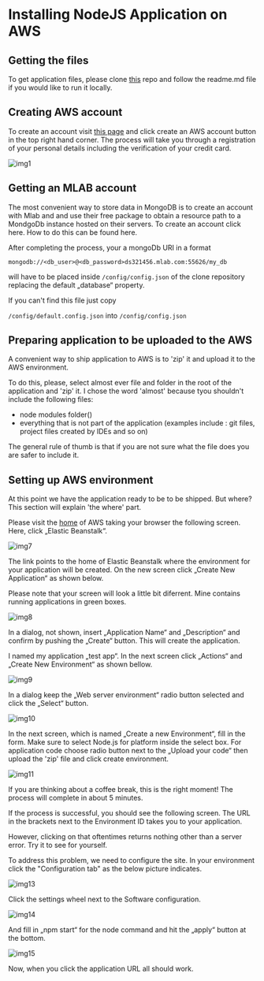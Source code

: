 # Installing NodeJS Application on AWS

## Getting the files

To get application files, please clone [this](https://github.com/kovarmiko/mongoDB-gallery) repo and follow the readme.md file if you would like to run it locally.

## Creating AWS account

To create an account visit [this page](https://aws.amazon.com/) and click create an AWS account button in the top right hand corner. The process will take you through a registration of your personal details including the verification of your credit card.

![img1](https://github.com/kovarmiko/dynamodb-gallery/blob/master/mdimages/img1.png?raw=true "Image 1")

## Getting an MLAB account

The most convenient way to store data in MongoDB is to create an account with Mlab and and use their free package to obtain a resource path to a MondgoDb instance hosted on their servers.
To create an account click here. How to do this can be found here.

After completing the process,  your a mongoDb URI in a format

`mongodb://<db_user>@<db_password>ds321456.mlab.com:55626/my_db`

will have to be placed inside `/config/config.json` of the clone repository replacing the default „database“ property. 

If you can't find this file just copy

`/config/default.config.json`  into  `/config/config.json`

## Preparing application to be uploaded to the AWS
A convenient way to ship application to AWS is to 'zip' it and upload it to the AWS environment.

To do this, please, select almost ever file and folder in the root of the application and 'zip' it. I chose the word 'almost' because tyou shouldn't 
include the following files:

* node modules folder()
* everything that is not part of the application (examples include : git files, project files created by IDEs and so on)

The general rule of thumb is that if you are not sure what the file does you are safer to include it.

## Setting up AWS environment

At this point we have the application ready to be to be shipped. But where? This section will explain 'the where' part.

Please visit the [home](https://us-west-2.console.aws.amazon.com/console/home?region=us-west-2) of AWS taking your browser the following screen. Here, click „Elastic Beanstalk“.


![img7](https://github.com/kovarmiko/dynamodb-gallery/blob/master/mdimages/img7.png?raw=true "Image 7")

The link points to the home of Elastic Beanstalk where the environment for your application will be created. 
On the new screen click „Create New Application“ as shown below. 

Please note that your screen will look a little bit diferrent. Mine contains running applications in green boxes.

![img8](https://github.com/kovarmiko/dynamodb-gallery/blob/master/mdimages/img8.png?raw=true "Image 8")

In a dialog, not shown, insert „Application Name“ and „Description“ and confirm by pushing the „Create“ button. This will create the application.

I named my application „test app“. In the next screen click  „Actions“ and „Create New Environment“ as shown bellow.

![img9](https://github.com/kovarmiko/dynamodb-gallery/blob/master/mdimages/img9.png?raw=true "Image 9")

In a dialog keep the „Web server environment“ radio button selected and click  the „Select“ button.

![img10](https://github.com/kovarmiko/dynamodb-gallery/blob/master/mdimages/img10.png?raw=true "Image 10")

In the next screen, which is named „Create a new Environment“, fill in the form. 
Make sure to select Node.js for platform inside the select box. For application code choose radio button next to the „Upload your code“ then upload the 'zip' file and click create environment.

![img11](https://github.com/kovarmiko/dynamodb-gallery/blob/master/mdimages/img11.png?raw=true "Image 11")

If you are thinking about a coffee break, this is the right moment! The process will complete in about 5 minutes.

If the process is successful, you should see the following screen. The URL in the brackets next to the Environment ID takes you to your application. 

However, clicking on that oftentimes returns nothing other than a server error. Try it to see for yourself.

To address this problem, we need to configure the site. In your environment click the "Configuration tab" as the below picture indicates.

![img13](https://github.com/kovarmiko/dynamodb-gallery/blob/master/mdimages/img13.png?raw=true "Image 13")

Click the settings wheel next to the Software configuration.

![img14](https://github.com/kovarmiko/dynamodb-gallery/blob/master/mdimages/img14.png?raw=true "Image 14")

And fill in „npm start“ for the node command and hit the „apply“ button at the bottom.

![img15](https://github.com/kovarmiko/dynamodb-gallery/blob/master/mdimages/img15.png?raw=true "Image 15")

Now, when you click the application URL all should work.